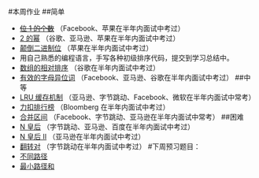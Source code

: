 #本周作业
##简单
* [~~位 1 的个数~~](https://leetcode-cn.com/problems/number-of-1-bits) （Facebook、苹果在半年内面试中考过）
* [2 的幂](https://leetcode-cn.com/problems/power-of-two/) （谷歌、亚马逊、苹果在半年内面试中考过）
* [颠倒二进制位](https://leetcode-cn.com/problems/reverse-bits/) （苹果在半年内面试中考过）
* 用自己熟悉的编程语言，手写各种初级排序代码，提交到学习总结中。
* [数组的相对排序](https://leetcode-cn.com/problems/relative-sort-array/) （谷歌在半年内面试中考过）
* [有效的字母异位词](https://leetcode-cn.com/problems/valid-anagram/) （Facebook、亚马逊、谷歌在半年内面试中考过）
##中等
* [LRU 缓存机制](https://leetcode-cn.com/problems/lru-cache/) （亚马逊、字节跳动、Facebook、微软在半年内面试中常考）
* [力扣排行榜](https://leetcode-cn.com/problems/design-a-leaderboard/) （Bloomberg 在半年内面试中考过）
* [合并区间](https://leetcode-cn.com/problems/merge-intervals/) （Facebook、字节跳动、亚马逊在半年内面试中常考）
##困难
* [N 皇后](https://leetcode-cn.com/problems/n-queens/description/) （字节跳动、亚马逊、百度在半年内面试中考过）
* [N 皇后 II](https://leetcode-cn.com/problems/n-queens-ii/) （亚马逊在半年内面试中考过）
* [翻转对](https://leetcode-cn.com/problems/reverse-pairs/) （字节跳动在半年内面试中考过）
#下周预习题目：
* [不同路径](https://leetcode-cn.com/problems/unique-paths/)
* [最小路径和](https://leetcode-cn.com/problems/minimum-path-sum/)
